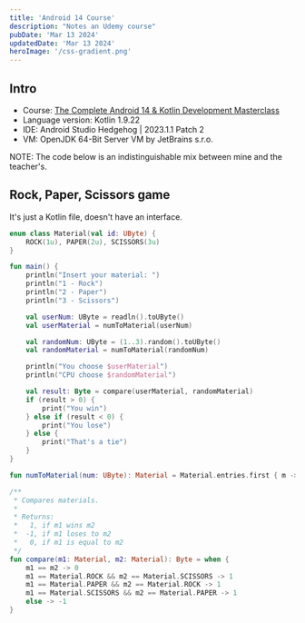 ```yaml
---
title: 'Android 14 Course'
description: "Notes an Udemy course"
pubDate: 'Mar 13 2024'
updatedDate: 'Mar 13 2024'
heroImage: '/css-gradient.png'
---
```


## Intro

- Course: [The Complete Android 14 & Kotlin Development Masterclass](https://www.udemy.com/course/android-kotlin-developer/)
- Language version: Kotlin 1.9.22
- IDE: Android Studio Hedgehog | 2023.1.1 Patch 2
- VM: OpenJDK 64-Bit Server VM by JetBrains s.r.o.

NOTE: The code below is an indistinguishable mix between mine and the teacher's.

## Rock, Paper, Scissors game

It's just a Kotlin file, doesn't have an interface.

```kotlin
enum class Material(val id: UByte) {
    ROCK(1u), PAPER(2u), SCISSORS(3u)
}

fun main() {
    println("Insert your material: ")
    println("1 - Rock")
    println("2 - Paper")
    println("3 - Scissors")

    val userNum: UByte = readln().toUByte()
    val userMaterial = numToMaterial(userNum)

    val randomNum: UByte = (1..3).random().toUByte()
    val randomMaterial = numToMaterial(randomNum)

    println("You choose $userMaterial")
    println("CPU choose $randomMaterial")

    val result: Byte = compare(userMaterial, randomMaterial)
    if (result > 0) {
        print("You win")
    } else if (result < 0) {
        print("You lose")
    } else {
        print("That's a tie")
    }
}

fun numToMaterial(num: UByte): Material = Material.entries.first { m -> m.id == num }

/**
 * Compares materials.
 *
 * Returns:
 *   1, if m1 wins m2
 *  -1, if m1 loses to m2
 *   0, if m1 is equal to m2
 */
fun compare(m1: Material, m2: Material): Byte = when {
    m1 == m2 -> 0
    m1 == Material.ROCK && m2 == Material.SCISSORS -> 1
    m1 == Material.PAPER && m2 == Material.ROCK -> 1
    m1 == Material.SCISSORS && m2 == Material.PAPER -> 1
    else -> -1
}
```
